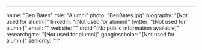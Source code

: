 ---
name: "Ben Bates"
role: "Alumni"
photo: "BenBates.jpg"
biography: "[Not used for alumni]"
linkedin: "[Not used for alumni]"
twitter: "[Not used for alumni]"
email: ""
website: ""
orcid:"[No public information available]"
researchgate: "[Not used for alumni]"
googlescholar: "[Not used for alumni]"
seniority: "1"
